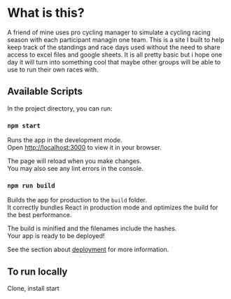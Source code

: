 # What is this?

A friend of mine uses pro cycling manager to simulate a cycling racing season with each participant managin one team. This is a site I built to help keep track of the standings and race days used without the need to share access to excel files and google sheets.
It is all pretty basic but i hope one day it will turn into something cool that maybe other groups will be able to use to run their own
races with.

## Available Scripts

In the project directory, you can run:

### `npm start`

Runs the app in the development mode.\
Open [http://localhost:3000](http://localhost:3000) to view it in your browser.

The page will reload when you make changes.\
You may also see any lint errors in the console.

### `npm run build`

Builds the app for production to the `build` folder.\
It correctly bundles React in production mode and optimizes the build for the best performance.

The build is minified and the filenames include the hashes.\
Your app is ready to be deployed!

See the section about [deployment](https://facebook.github.io/create-react-app/docs/deployment) for more information.

## To run locally

Clone, install start


